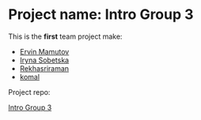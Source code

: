 # Project name: Intro Group 3

This is the **first** team project make:

- [Ervin Mamutov](https://github.com/ervinMamutov)
- [Iryna Sobetska](https://github.com/IrynaSobetska)
- [Rekhasriraman](https://github.com/Rekhasriraman)
- [komal](https://github.com/komal-89)

Project repo:

[Intro Group 3](https://github.com/BF-FrontEnd-class/workflows-group3-intro)




